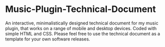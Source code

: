 # Music-Plugin-Technical-Document
An interactive, minimalistically designed technical document for my music plugin, that works on a range of mobile and desktop devices. Coded with simple HTML and CSS. Please feel free to use the technical document as a template for your own software releases. 

